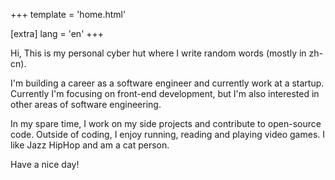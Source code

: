 +++
template = 'home.html'

[extra]
lang = 'en'
+++

Hi, This is my personal cyber hut where I write random words (mostly in zh-cn).

I'm building a career as a software engineer and currently work at a startup.
Currently I'm focusing on front-end development, but I'm also interested in other areas of software engineering.

In my spare time, I work on my side projects and contribute to open-source code.
Outside of coding, I enjoy running, reading and playing video games. I like Jazz HipHop and am a cat person.

Have a nice day!
